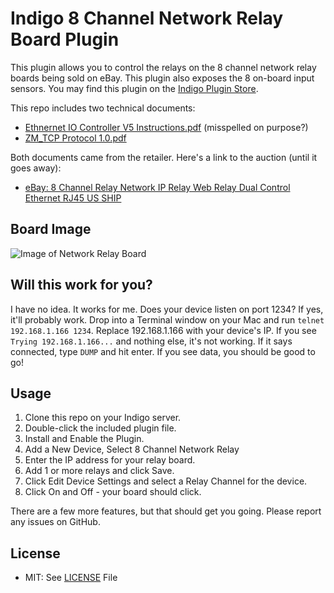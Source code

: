 # Indigo 8 Channel Network Relay Board Plugin

This plugin allows you to control the relays on the 8 channel network relay boards
being sold on eBay. This plugin also exposes the 8 on-board input sensors. You may
find this plugin on the [Indigo Plugin Store](https://www.indigodomo.com/pluginstore/196/).

This repo includes two technical documents:
- [Ethnernet IO Controller V5  Instructions.pdf](docs/Ethnernet_IO_Controller_V5_Instructions.pdf) (misspelled on purpose?)
- [ZM_TCP Protocol 1.0.pdf](docs/ZM_TCP_Proctocol_1.0.pdf)

Both documents came from the retailer. Here's a link to the auction (until it goes away):
- [eBay: 8 Channel Relay Network IP Relay Web Relay Dual Control Ethernet RJ45 US SHIP](https://www.ebay.com/itm/262874035942)

## Board Image

![Image of Network Relay Board](docs/BoardImage.png)

## Will this work for you?

I have no idea. It works for me. Does your device listen on port 1234? If yes,
it'll probably work. Drop into a Terminal window on your Mac and run
`telnet 192.168.1.166 1234`. Replace 192.168.1.166 with your device's IP. If you
see `Trying 192.168.1.166...` and nothing else, it's not working. If it says
connected, type `DUMP` and hit enter. If you see data, you should be good to go!

## Usage

1. Clone this repo on your Indigo server.
2. Double-click the included plugin file.
3. Install and Enable the Plugin.
4. Add a New Device, Select 8 Channel Network Relay
5. Enter the IP address for your relay board.
6. Add 1 or more relays and click Save.
7. Click Edit Device Settings and select a Relay Channel for the device.
8. Click On and Off - your board should click.

There are a few more features, but that should get you going. Please report
any issues on GitHub.

## License

- MIT: See [LICENSE](LICENSE) File
